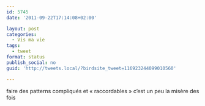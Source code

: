 ```yaml
---
id: 5745
date: '2011-09-22T17:14:08+02:00'

layout: post
categories:
  - Vis ma vie
tags:
  - tweet
format: status
publish_social: no
guid: 'http://tweets.local/?birdsite_tweet=116923244099010560'

---
```


faire des patterns compliqués et « raccordables » c’est un peu la misère des fois